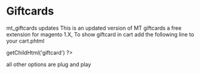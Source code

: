 # Giftcards
mt_giftcards updates 
This is an updated version of MT giftcards a free extension for magento 1.X,
To show giftcard in cart add the following line to your cart.phtml
<?php echo $this->getChildHtml('giftcard') ?>
all other options are plug and play 
